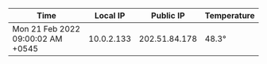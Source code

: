 | Time     | Local IP | Public IP | Temperature |
| ----------- | ----------- | ----------- | ----------- |
| Mon 21 Feb 2022 09:00:02 AM +0545      | 10.0.2.133     | 202.51.84.178  | 48.3° |
